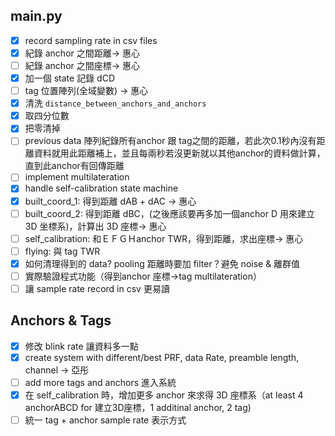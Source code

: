 ## main.py

* [X]  record sampling rate in csv files
* [X]  紀錄 anchor 之間距離-> 惠心
* [ ]  紀錄 anchor 之間座標-> 惠心
* [X]  加一個 state 記錄 dCD
* [ ]  tag 位置陣列(全域變數) -> 惠心
* [X]  清洗  `distance_between_anchors_and_anchors`
  * [X]  取四分位數
  * [X]  把零清掉
* [ ]  previous data 陣列紀錄所有anchor 跟 tag之間的距離，若此次0.1秒內沒有距離資料就用此距離補上，並且每兩秒若沒更新就以其他anchor的資料做計算，直到此anchor有回傳距離
* [ ]  implement multilateration
* [X]  handle self-calibration state machine
  * [X]  built_coord_1: 得到距離 dAB + dAC -> 惠心
  * [ ]  built_coord_2: 得到距離 dBC，(之後應該要再多加一個anchor D 用來建立 3D 坐標系)，計算出 3D 座標-> 惠心
  * [ ]  self_calibration: 和ＥＦＧＨanchor TWR，得到距離，求出座標-> 惠心
  * [ ]  flying: 與 tag TWR
* [X]  如何清理得到的 data? pooling 距離時要加 filter？避免 noise & 離群值
* [ ]  實際驗證程式功能（得到anchor 座標->tag multilateration）
* [ ]  讓 sample rate record in csv 更易讀

## Anchors & Tags

* [X]  修改 blink rate 讓資料多一點
* [X]  create system with different/best PRF, data Rate, preamble length, channel -> 亞彤
* [ ]  add more tags and anchors 進入系統
* [X]  在 self_calibration 時，增加更多 anchor 來求得 3D 座標系（at least 4 anchorABCD for 建立3D座標，1 additinal anchor, 2 tag)
* [ ]  統一 tag + anchor sample rate 表示方式
